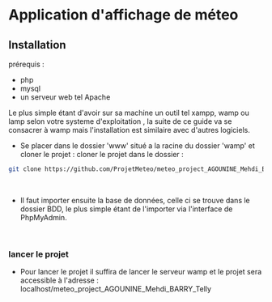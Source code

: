 # Application d'affichage de méteo

## Installation

prérequis :

- php
- mysql
- un serveur web tel Apache

Le plus simple étant d'avoir sur sa machine un outil tel xampp, wamp ou lamp selon votre systeme d'exploitation , la suite de ce guide va se consacrer à wamp mais l'installation est similaire avec d'autres logiciels.

- Se placer dans le dossier 'www' situé a la racine du dossier 'wamp' et cloner le projet : 
cloner le projet dans le dossier :
```sh
git clone https://github.com/ProjetMeteo/meteo_project_AGOUNINE_Mehdi_BARRY_Telly.git
```
<br>

- Il faut importer ensuite la base de données, celle ci se trouve dans le dossier BDD,
le plus simple étant de l'importer via l'interface de PhpMyAdmin.

<br>

### lancer le projet

- Pour lancer le projet il suffira de lancer le serveur wamp et le projet sera
accessible à l'adresse : localhost/meteo_project_AGOUNINE_Mehdi_BARRY_Telly